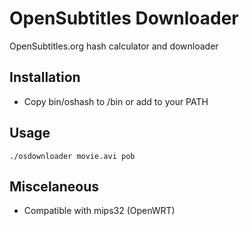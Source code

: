 OpenSubtitles Downloader
========================

OpenSubtitles.org hash calculator and downloader

## Installation

* Copy bin/oshash to /bin or add to your PATH

## Usage

```
./osdownloader movie.avi pob
```

## Miscelaneous

* Compatible with mips32 (OpenWRT)

